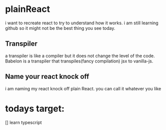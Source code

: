 # plainReact

i want to recreate react to try to understand how it works.
i am still learning github so it might not be the best thing you see today.

## Transpiler

a transpiler is like a compiler but it does not change the level of the code.
Babelon is a transpiler that transpiles(fancy compilation) jsx to vanilla-js.

## Name your react knock off

i am naming my react knock off plain React. you can call it whatever you like

# todays target:

[] learn typescript
